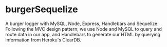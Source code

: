 # burgerSequelize
A burger logger with MySQL, Node, Express, Handlebars and Sequelize. Following the MVC design pattern; we use Node and MySQL to query and route data in our app, and Handlebars to generate our HTML by querying information from Heroku's ClearDB.
